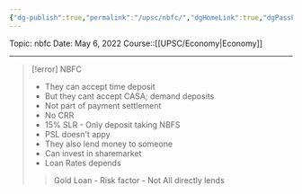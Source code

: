 ```yaml
---
{"dg-publish":true,"permalink":"/upsc/nbfc/","dgHomeLink":true,"dgPassFrontmatter":false}
---
```


Topic: nbfc
Date: May 6, 2022
Course::[[UPSC/Economy|Economy]]

---

>[!error] NBFC 
> - They can accept time deposit 
> - But they cant accept CASA; demand deposits 
> - Not part of payment settlement 
> - No CRR 
> - 15% SLR - Only deposit taking NBFS 
> - PSL doesn't appy 
> - They also lend money to someone 
> - Can invest in sharemarket 
> - Loan Rates depends
>>  Gold Loan - Risk factor 
>> 					- Not All directly lends






